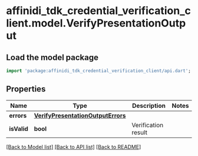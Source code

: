 # affinidi_tdk_credential_verification_client.model.VerifyPresentationOutput

## Load the model package

```dart
import 'package:affinidi_tdk_credential_verification_client/api.dart';
```

## Properties

| Name        | Type                                                                    | Description         | Notes |
| ----------- | ----------------------------------------------------------------------- | ------------------- | ----- |
| **errors**  | [**VerifyPresentationOutputErrors**](VerifyPresentationOutputErrors.md) |                     |
| **isValid** | **bool**                                                                | Verification result |

[[Back to Model list]](../README.md#documentation-for-models) [[Back to API list]](../README.md#documentation-for-api-endpoints) [[Back to README]](../README.md)
